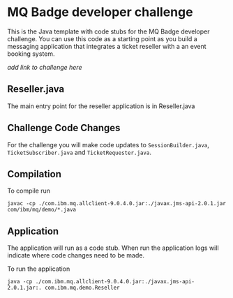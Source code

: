# MQ Badge developer challenge
This is the Java template with code stubs for the MQ Badge developer challenge. You can use this code as a starting point as you build a messaging application that integrates a ticket reseller with a an event booking system.

_add link to challenge here_

## Reseller.java
The main entry point for the reseller application is in Reseller.java

## Challenge Code Changes
For the challenge you will make code updates to `SessionBuilder.java`,
`TicketSubscriber.java` and `TicketRequester.java`.

## Compilation
To compile run

````
javac -cp ./com.ibm.mq.allclient-9.0.4.0.jar:./javax.jms-api-2.0.1.jar com/ibm/mq/demo/*.java
````

## Application
The application will run as a code stub. When run the application logs will
indicate where code changes need to be made. 

To run the application

````
java -cp ./com.ibm.mq.allclient-9.0.4.0.jar:./javax.jms-api-2.0.1.jar:. com.ibm.mq.demo.Reseller
````
